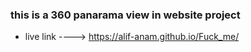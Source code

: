 ### this is a 360 panarama view in website project

- live link ----> https://alif-anam.github.io/Fuck_me/
